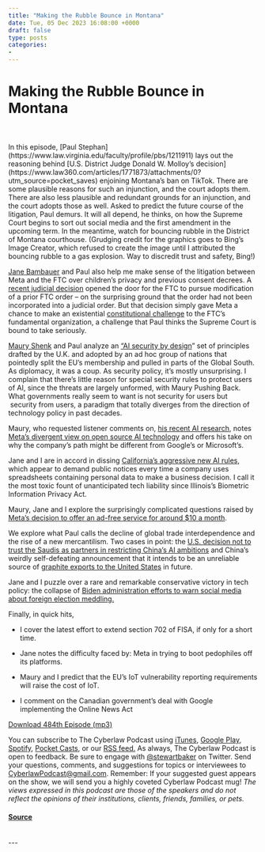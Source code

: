 ```yaml
---
title: "Making the Rubble Bounce in Montana"
date: Tue, 05 Dec 2023 16:08:00 +0000
draft: false
type: posts
categories: 
- 
---
```

# Making the Rubble Bounce in Montana

<br/>

<br/>
In this episode, [Paul Stephan](https://www.law.virginia.edu/faculty/profile/pbs/1211911) lays out the reasoning behind [U.S. District Judge Donald W. Molloy’s decision](https://www.law360.com/articles/1771873/attachments/0?utm_source=pocket_saves) enjoining Montana’s ban on TikTok. There are some plausible reasons for such an injunction, and the court adopts them. There are also less plausible and redundant grounds for an injunction, and the court adopts those as well. Asked to predict the future course of the litigation, Paul demurs. It will all depend, he thinks, on how the Supreme Court begins to sort out social media and the first amendment in the upcoming term. In the meantime, watch for bouncing rubble in the District of Montana courthouse. (Grudging credit for the graphics goes to Bing’s Image Creator, which refused to create the image until I attributed the bouncing rubble to a gas explosion. Way to discredit trust and safety, Bing!)

[Jane Bambauer](https://www.law.ufl.edu/faculty/jane-bambauer) and Paul also help me make sense of the litigation between Meta and the FTC over children’s privacy and previous consent decrees. A [recent judicial decision](https://therecord.media/ftc-ruling-meta-tougher-restrictions-privacy) opened the door for the FTC to pursue modification of a prior FTC order – on the surprising ground that the order had not been incorporated into a judicial order. But that decision simply gave Meta a chance to make an existential [constitutional challenge](https://therecord.media/meta-sues-ftc-seeking-to-block-children-privacy-rules) to the FTC’s fundamental organization, a challenge that Paul thinks the Supreme Court is bound to take seriously.

[Maury Shenk](https://www.steptoe.com/en/lawyers/maury-shenk.html) and Paul analyze an [“AI security by design](https://www.reuters.com/technology/us-britain-other-countries-ink-agreement-make-ai-secure-by-design-2023-11-27/)” set of principles drafted by the U.K. and adopted by an ad hoc group of nations that pointedly split the EU’s membership and pulled in parts of the Global South. As diplomacy, it was a coup. As security policy, it’s mostly unsurprising. I complain that there’s little reason for special security rules to protect users of AI, since the threats are largely unformed, with Maury Pushing Back. What governments really seem to want is not security for users but  security from users, a paradigm that totally diverges from the direction of technology policy in past decades.

Maury, who requested listener comments on, [his recent AI research](https://saihub.info/), notes [Meta’s divergent view on open source AI technology](https://www.bloomberg.com/news/articles/2023-12-01/meta-says-there-s-been-no-downside-to-sharing-its-ai-technology?embedded-checkout=true) and offers his take on why the company’s path might be different from Google’s or Microsoft’s.

Jane and I are in accord in dissing [California’s aggressive new AI rules](https://therecord.media/california-privacy-watchdog-proposes-ai-rules), which appear to demand public notices every time a company uses spreadsheets containing personal data to make a business decision. I call it the most toxic fount of unanticipated tech liability since Illinois’s Biometric Information Privacy Act.

Maury, Jane and I explore the surprisingly complicated questions raised by [Meta’s decision to offer an ad-free service for around $10 a month](https://www.reuters.com/technology/meta-platforms-paid-ad-free-service-is-targeted-eu-consumer-groups-complaint-2023-11-30/).

We explore what Paul calls the decline of global trade interdependence and the rise of a new mercantilism. Two cases in point: the [U.S. decision not to trust the Saudis as partners in restricting China’s AI ambitions](https://www.bloomberg.com/news/articles/2023-11-30/us-compels-saudi-fund-to-exit-ai-chip-startup-backed-by-altman?embedded-checkout=true) and China’s weirdly self-defeating announcement that it intends to be an unreliable source of [graphite exports to the United States](https://www.washingtonpost.com/world/2023/11/29/china-critical-minerals-graphite-trade-united-states/?utm_source=pocket_saves) in future.

Jane and I puzzle over a rare and remarkable conservative victory in tech policy: the collapse of [Biden administration efforts to warn social media about foreign election meddling.](https://www.washingtonpost.com/technology/2023/11/30/biden-foreign-disinformation-social-media-election-interference/?utm_source=pocket_saves) 

Finally, in quick hits,

-   I cover the latest effort to extend section 702 of FISA, if only for a short time.
    
-   Jane notes the difficulty faced by: Meta in trying to boot pedophiles off its platforms.
    
-   Maury and I predict that the EU’s IoT vulnerability reporting requirements will raise the cost of IoT.
    
-   I comment on the Canadian government’s deal with Google implementing the Online News Act
    

[Download 484th Episode (mp3)](https://www.steptoe.com/podcasts/TheCyberlawPodcast-484.mp3)

You can subscribe to The Cyberlaw Podcast using [iTunes](https://itunes.apple.com/us/podcast/steptoe-cyberlaw-podcast/id830593115?mt=2), [Google Play](https://play.google.com/music/listen#/ps/Ikx2d2ncjvw6zuoq3zh4qp2i7qu), [Spotify](https://open.spotify.com/show/3Co2wdTUaZr4Xqnlxs4soG), [Pocket Casts](http://pcasts.in/steptoe), or our [RSS feed.](http://www.steptoe.com/feed-Cyberlaw.rss) As always, The Cyberlaw Podcast is open to feedback. Be sure to engage with [@stewartbaker](https://twitter.com/stewartbaker) on Twitter. Send your questions, comments, and suggestions for topics or interviewees to [CyberlawPodcast@gmail.com](mailto:CyberlawPodcast@gmail.com). Remember: If your suggested guest appears on the show, we will send you a highly coveted Cyberlaw Podcast mug! _The views expressed in this podcast are those of the speakers and do not reflect the opinions of their institutions, clients, friends, families, or pets._

#### [Source](https://sites.libsyn.com/52286/making-the-rubble-bounce-in-montana)

<br/>
---
